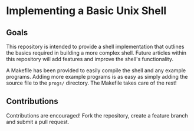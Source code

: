 # Implementing a Basic Unix Shell

## Goals
This repository is intended to provide a shell implementation that outlines the basics required in building a more complex shell. 
Future articles within this repository
will add features and improve the shell's functionality.

A Makefile has been provided to easily compile the shell and any example programs. 
Adding more example programs is as easy as simply adding the source file to the `progs/` directory. The Makefile takes care of the rest!

## Contributions
Contributions are encouraged! Fork the repository, create a feature branch and submit a pull request.

